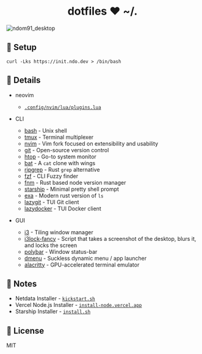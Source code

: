<h1 align="center">dotfiles ❤ ~/.</h1>

![ndom91_desktop](https://i.imgur.com/SDAakwU.jpg)

## 🎉 Setup

```
curl -Lks https://init.ndo.dev > /bin/bash
```

## ️🚧 Details

- neovim
  - [`.config/nvim/lua/plugins.lua`](https://github.com/ndom91/dotfiles/blob/main/.config/nvim/lua/plugins.lua)

- CLI
  - [bash](https://git.savannah.gnu.org/cgit/bash.git) - Unix shell
  - [tmux](https://github.com/tmux/tmux) - Terminal multiplexer
  - [nvim](https://github.com/neovim/neovim) - Vim fork focused on extensibility and usability
  - [git](https://github.com/git/git) - Open-source version control
  - [htop](https://github.com/htop-dev/htop) - Go-to system monitor
  - [bat](https://github.com/sharkdp/bat) - A `cat` clone with wings
  - [ripgrep](https://github.com/BurntSushi/ripgrep) - Rust `grep` alternative
  - [fzf](https://github.com/junegunn/fzf) - CLI Fuzzy finder
  - [fnm](https://github.com/Schniz/fnm) - Rust based node version manager
  - [starship](https://github.com/starship/starship) - Minimal pretty shell prompt
  - [exa](https://github.com/ogham/exa) - Modern rust version of `ls`
  - [lazygit](https://github.com/jesseduffield/lazygit) - TUI Git client
  - [lazydocker](https://github.com/jesseduffield/lazydocker) - TUI Docker client
- GUI
  - [i3](https://github.com/i3/i3) - Tiling window manager
  - [i3lock-fancy](https://github.com/meskarune/i3lock-fancy) - Script that takes a screenshot of the desktop, blurs it, and locks the screen
  - [polybar](https://github.com/polybar/polybar) - Window status-bar
  - [dmenu](https://tools.suckless.org/dmenu/) - Suckless dynamic menu / app launcher
  - [alacritty](https://github.com/alacritty/alacritty) - GPU-accelerated terminal emulator

## 📑 Notes

- Netdata Installer - [`kickstart.sh`](https://raw.githubusercontent.com/netdata/netdata/00bc58df4d0aaa8b6da987afdeb830003661a04c/packaging/installer/kickstart.sh)
- Vercel Node.js Installer - [`install-node.vercel.app`](https://install-node.vercel.app/)
- Starship Installer - [`install.sh`](https://github.com/starship/starship/blob/master/install/install.sh)

## 💼 License

MIT
